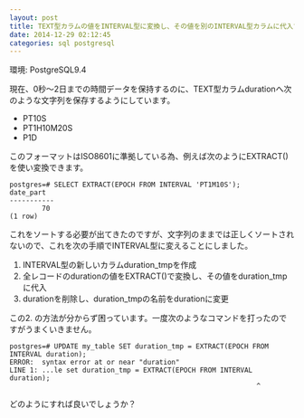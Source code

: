 ```yaml
---
layout: post
title: TEXT型カラムの値をINTERVAL型に変換し、その値を別のINTERVAL型カラムに代入する方法
date: 2014-12-29 02:12:45
categories: sql postgresql
---
```

<p>環境: PostgreSQL9.4</p>

<p>現在、0秒〜2日までの時間データを保持するのに、TEXT型カラムdurationへ次のような文字列を保存するようにしています。</p>

<ul>
<li>PT10S</li>
<li>PT1H10M20S</li>
<li>P1D</li>
</ul>

<p>このフォーマットはISO8601に準拠している為、例えば次のようにEXTRACT()を使い変換できます。</p>

<pre><code>postgres=# SELECT EXTRACT(EPOCH FROM INTERVAL 'PT1M10S');
date_part
-----------
        70
(1 row)
</code></pre>

<p>これをソートする必要が出てきたのですが、文字列のままでは正しくソートされないので、これを次の手順でINTERVAL型に変えることにしました。</p>

<ol>
<li>INTERVAL型の新しいカラムduration_tmpを作成</li>
<li>全レコードのdurationの値をEXTRACT()で変換し、その値をduration_tmpに代入</li>
<li>durationを削除し、duration_tmpの名前をdurationに変更</li>
</ol>

<p>この2. の方法が分からず困っています。一度次のようなコマンドを打ったのですがうまくいきません。</p>

<pre><code>postgres=# UPDATE my_table SET duration_tmp = EXTRACT(EPOCH FROM INTERVAL duration);
ERROR:  syntax error at or near "duration"
LINE 1: ...le set duration_tmp = EXTRACT(EPOCH FROM INTERVAL duration);
                                                             ^
</code></pre>

<p>どのようにすれば良いでしょうか？</p>
